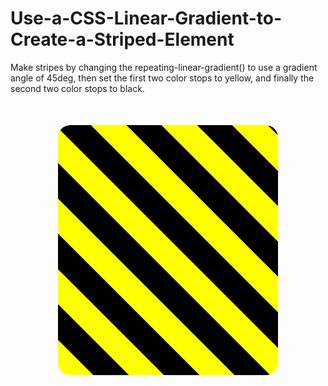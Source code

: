 # Use-a-CSS-Linear-Gradient-to-Create-a-Striped-Element
Make stripes by changing the repeating-linear-gradient() to use a gradient angle of 45deg, then set the first two color stops to yellow, and finally the second two color stops to black.
<style>
   div{
    border-radius: 20px;
    width: 70%;
    height: 400px;
    margin:  50 auto;
    background: repeating-linear-gradient(
      45deg,
      yellow 0px,
      yellow 40px,
      black 40px,
      black 80px
    );
  }
</style>
<div></div>
